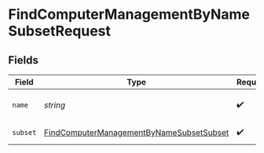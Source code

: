 # FindComputerManagementByNameSubsetRequest


## Fields

| Field                                                                                                           | Type                                                                                                            | Required                                                                                                        | Description                                                                                                     |
| --------------------------------------------------------------------------------------------------------------- | --------------------------------------------------------------------------------------------------------------- | --------------------------------------------------------------------------------------------------------------- | --------------------------------------------------------------------------------------------------------------- |
| `name`                                                                                                          | *string*                                                                                                        | :heavy_check_mark:                                                                                              | Computer Name to filter by                                                                                      |
| `subset`                                                                                                        | [FindComputerManagementByNameSubsetSubset](../../models/operations/findcomputermanagementbynamesubsetsubset.md) | :heavy_check_mark:                                                                                              | Subset to filter by                                                                                             |